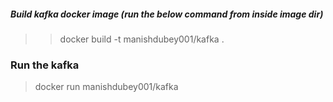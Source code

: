 ##### Build kafka docker image (run the below command from inside image dir)

>> docker build -t manishdubey001/kafka .

### Run the kafka 
>docker run manishdubey001/kafka